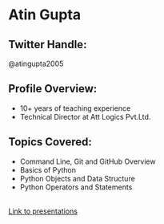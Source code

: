 # Atin Gupta
## Twitter Handle:
@atingupta2005
</br>

## Profile Overview:

- 10+ years of teaching experience
- Technical Director at Att Logics Pvt.Ltd.

## Topics Covered:

- Command Line, Git and GitHub Overview
- Basics of Python
- Python Objects and Data Structure
- Python Operators and Statements

</br> [Link to presentations](https://drive.google.com/open?id=1fYiAi1CpaHa0e2JJT1C--WPkfoQEYt4g)

